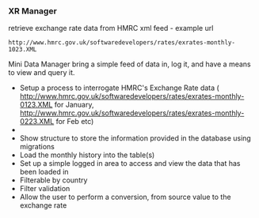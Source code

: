 ### XR Manager

 retrieve exchange rate data from HMRC xml feed  - example url
    
    http://www.hmrc.gov.uk/softwaredevelopers/rates/exrates-monthly-1023.XML

Mini Data Manager
  bring a simple feed of data in, log it, and have a means to view and query it.
 
 - Setup a process to interrogate HMRC's Exchange Rate data ( http://www.hmrc.gov.uk/softwaredevelopers/rates/exrates-monthly-0123.XML for January, http://www.hmrc.gov.uk/softwaredevelopers/rates/exrates-monthly-0223.XML for Feb etc)
 - 
 - Show structure to store the information provided in the database using migrations
 - Load the monthly history into the table(s)
 - Set up a simple logged in area to access and view the data that has been loaded in
  - Filterable by country
  - Filter validation
 - Allow the user to perform a conversion, from source value to the exchange rate 